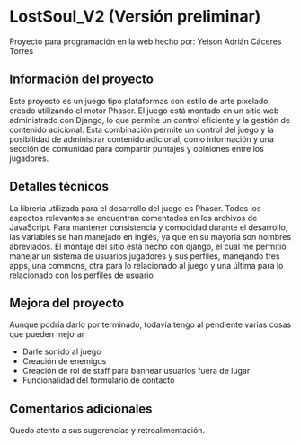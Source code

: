 # LostSoul_V2 (Versión preliminar)

Proyecto para programación en la web hecho por: Yeison Adrián Cáceres Torres

## Información del proyecto

Este proyecto es un juego tipo plataformas con estilo de arte pixelado, creado utilizando el motor Phaser. El juego está montado en un sitio web administrado con Django, lo que permite un control eficiente y la gestión de contenido adicional. Esta combinación permite un control del juego y la posibilidad de administrar contenido adicional, como información y una sección de comunidad para compartir puntajes y opiniones entre los jugadores.


## Detalles técnicos

La libreria utilizada para el desarrollo del juego es Phaser. Todos los aspectos relevantes se encuentran comentados en los archivos de JavaScript. Para mantener consistencia y comodidad durante el desarrollo, las variables se han manejado en inglés, ya que en su mayoría son nombres abreviados. El montaje del sitio está hecho con django, el cual me permitió manejar un sistema de usuarios jugadores y sus perfiles, manejando tres apps, una commons, otra para lo relacionado al juego y una última para lo relacionado con los perfiles de usuario

## Mejora del proyecto

Aunque podría darlo por terminado, todavía tengo al pendiente varias cosas que pueden mejorar
- Darle sonido al juego
- Creación de enemigos
- Creación de rol de staff para bannear usuarios fuera de lugar
- Funcionalidad del formulario de contacto

## Comentarios adicionales

Quedo atento a sus sugerencias y retroalimentación.

